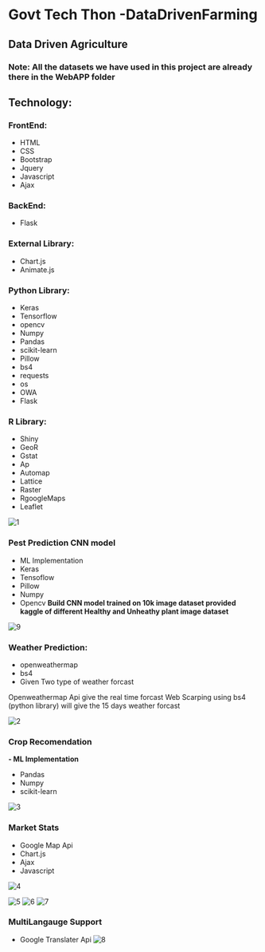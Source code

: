 # **Govt Tech Thon -DataDrivenFarming**

## **Data Driven Agriculture**
### **Note**: All the datasets we have used in this project are already there in the WebAPP folder


## **Technology:**

### **FrontEnd:**
 - HTML
 - CSS
 - Bootstrap
 - Jquery
 - Javascript
 - Ajax

### **BackEnd:**
 - Flask

### **External Library:**
 - Chart.js
 - Animate.js

### **Python Library:**
 - Keras
 - Tensorflow
 - opencv
 - Numpy
 - Pandas
 - scikit-learn
 - Pillow
 - bs4
 - requests
 - os
 - OWA
 - Flask


### **R Library:**
 - Shiny
 - GeoR
 - Gstat
 - Ap
 - Automap
 - Lattice
 - Raster
 - RgoogleMaps
 - Leaflet


![1](https://user-images.githubusercontent.com/45091369/98438337-871d4300-210f-11eb-886f-8c238b38d737.JPG)

### **Pest Prediction CNN model**
 - ML Implementation
 - Keras
 - Tensoflow
 - Pillow
 - Numpy
 - Opencv
**Build CNN model trained on 10k image dataset provided kaggle of different Healthy and Unheathy plant image dataset**

![9](https://user-images.githubusercontent.com/45091369/98438350-8f757e00-210f-11eb-8a32-0b5f84e079ee.JPG)

### **Weather Prediction:**
 - openweathermap
 - bs4
 - Given Two type of weather forcast

Openweathermap Api give the real time forcast
Web Scarping using bs4 (python library) will give the 15 days weather forcast


![2](https://user-images.githubusercontent.com/45091369/98438341-8be1f700-210f-11eb-9aeb-60a6d6503f4d.JPG)




### **Crop Recomendation**
 **- ML Implementation**
 - Pandas
 - Numpy
 - scikit-learn


![3](https://user-images.githubusercontent.com/45091369/98438343-8c7a8d80-210f-11eb-929e-269d7a568ae1.JPG)



### **Market Stats**
 - Google Map Api
 - Chart.js
 - Ajax
 - Javascript


![4](https://user-images.githubusercontent.com/45091369/98438344-8c7a8d80-210f-11eb-8fc1-3295fe2220ec.JPG)






![5](https://user-images.githubusercontent.com/45091369/98438345-8d132400-210f-11eb-8cc0-b50bc0d592be.JPG)
![6](https://user-images.githubusercontent.com/45091369/98438346-8dabba80-210f-11eb-9a13-e8877776adcf.JPG)
![7](https://user-images.githubusercontent.com/45091369/98438347-8e445100-210f-11eb-8ede-3eaca54e116d.JPG)





### **MultiLangauge Support**
 - Google Translater Api
![8](https://user-images.githubusercontent.com/45091369/98438348-8edce780-210f-11eb-823a-e09448322233.JPG)
